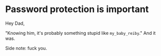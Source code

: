# Password protection is important

Hey Dad,

"Knowing him, it's probably something stupid like `my_baby_reiby`."
And it was.

Side note: fuck you.
